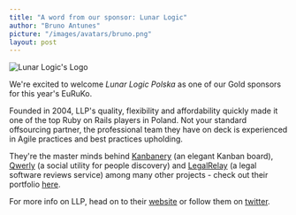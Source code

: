 ```yaml
---
title: "A word from our sponsor: Lunar Logic"
author: "Bruno Antunes"
picture: "/images/avatars/bruno.png"
layout: post
---
```

![Lunar Logic's Logo](https://2012.euruko.org/images/sponsors/lunarlogic.png)

We're excited to welcome _Lunar Logic Polska_ as one of our Gold sponsors for this year's EuRuKo.

Founded in 2004, LLP's quality, flexibility and affordability quickly made it one of the top Ruby on Rails players in Poland. Not your standard offsourcing partner, the professional team they have on deck is experienced in Agile practices and best practices upholding.

They're the master minds behind [Kanbanery](http://http://kanbanery.com/) (an elegant Kanban board), [Qwerly](http://www.qwerly.com/home) (a social utility for people discovery) and [LegalRelay](http://www.legalrelay.com/) (a legal software reviews service) among many other projects - check out their portfolio [here](http://www.lunarlogicpolska.com/our-work).

For more info on LLP, head on to their [website](http://www.lunarlogicpolska.com/) or follow them on [twitter](https://twitter.com/Lunar_Logic).
